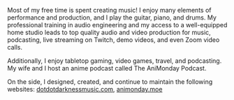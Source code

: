 Most of my free time is spent creating music! I enjoy many elements of performance and production, and I play the guitar, piano, and drums. My professional training in audio engineering and my access to a well-equipped home studio leads to top quality audio and video production for music, podcasting, live streaming on Twitch, demo videos, and even Zoom video calls.

Additionally, I enjoy tabletop gaming, video games, travel, and podcasting. My wife and I host an anime podcast called The AniMonday Podcast.

On the side, I designed, created, and continue to maintain the following websites: [dotdotdarknessmusic.com](dotdotdarknessmusic.com), [animonday.moe](animonday.moe)
